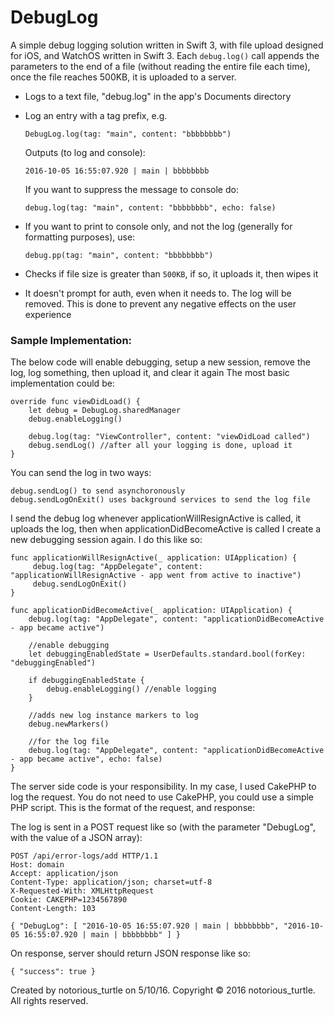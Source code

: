 # DebugLog
A simple debug logging solution written in Swift 3, with file upload designed for iOS, and WatchOS written in Swift 3. Each `debug.log()` call appends the parameters to the end of a file (without reading the entire file each time), once the file reaches 500KB, it is uploaded to a server.

- Logs to a text file, "debug.log" in the app's Documents directory
- Log an entry with a tag prefix, e.g.

    `DebugLog.log(tag: "main", content: "bbbbbbbb")`

  Outputs (to log and console):

    `2016-10-05 16:55:07.920 | main | bbbbbbbb`
    
  If you want to suppress the message to console do:

    `debug.log(tag: "main", content: "bbbbbbbb", echo: false)`
  
- If you want to print to console only, and not the log (generally for formatting purposes), use:

    `debug.pp(tag: "main", content: "bbbbbbbb")`

- Checks if file size is greater than `500KB`, if so, it uploads it, then wipes it
- It doesn't prompt for auth, even when it needs to. The log will be removed.
  This is done to prevent any negative effects on the user experience

### Sample Implementation:

The below code will enable debugging, setup a new session, remove the log, log something, then upload it, and clear it again
The most basic implementation could be:

    override func viewDidLoad() {
        let debug = DebugLog.sharedManager
        debug.enableLogging()
 
        debug.log(tag: "ViewController", content: "viewDidLoad called")
        debug.sendLog() //after all your logging is done, upload it
    }

You can send the log in two ways: 

    debug.sendLog() to send asynchoronously
    debug.sendLogOnExit() uses background services to send the log file
 
I send the debug log whenever applicationWillResignActive is called, it uploads the log, then when applicationDidBecomeActive
is called I create a new debugging session again. I do this like so:
 
    func applicationWillResignActive(_ application: UIApplication) {
         debug.log(tag: "AppDelegate", content: "applicationWillResignActive - app went from active to inactive")
         debug.sendLogOnExit()
    }
 
    func applicationDidBecomeActive(_ application: UIApplication) {
        debug.log(tag: "AppDelegate", content: "applicationDidBecomeActive - app became active")
 
        //enable debugging
        let debuggingEnabledState = UserDefaults.standard.bool(forKey: "debuggingEnabled")
         
        if debuggingEnabledState {
            debug.enableLogging() //enable logging
        }
         
        //adds new log instance markers to log
        debug.newMarkers()
         
        //for the log file
        debug.log(tag: "AppDelegate", content: "applicationDidBecomeActive - app became active", echo: false)
    }

The server side code is your responsibility. In my case, I used CakePHP to log the request. You do not need to use CakePHP, you could use a simple PHP script. This is the format of the request, and response:

The log is sent in a POST request like so (with the parameter "DebugLog", with the value of a JSON array):

    POST /api/error-logs/add HTTP/1.1
    Host: domain
    Accept: application/json
    Content-Type: application/json; charset=utf-8
    X-Requested-With: XMLHttpRequest
    Cookie: CAKEPHP=1234567890
    Content-Length: 103

    { "DebugLog": [ "2016-10-05 16:55:07.920 | main | bbbbbbbb", "2016-10-05 16:55:07.920 | main | bbbbbbbb" ] }
 
On response, server should return JSON response like so:

    { "success": true }

Created by notorious_turtle on 5/10/16.
Copyright © 2016 notorious_turtle. All rights reserved.
